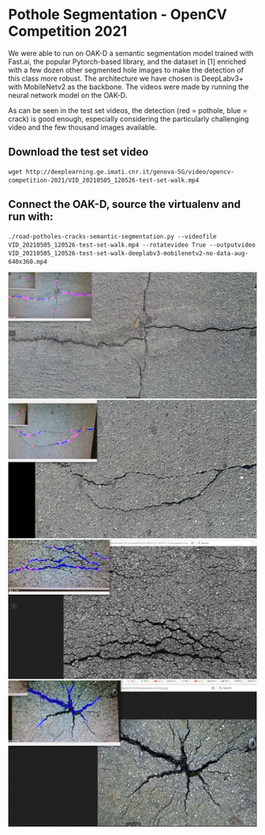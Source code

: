 # Pothole Segmentation - OpenCV Competition 2021

We were able to run on OAK-D a semantic segmentation model trained with Fast.ai, the popular Pytorch-based library, and the dataset in [1] enriched with a few dozen other segmented hole images to make the detection of this class more robust. The architecture we have chosen is DeepLabv3+ with MobileNetv2 as the backbone. The videos were made by running the neural network model on the OAK-D.

As can be seen in the test set videos, the detection (red = pothole, blue = crack) is good enough, especially considering the particularly challenging video and the few thousand images available.

## Download the test set video

`wget http://deeplearning.ge.imati.cnr.it/genova-5G/video/opencv-competition-2021/VID_20210505_120526-test-set-walk.mp4`

## Connect the OAK-D, source the virtualenv and run with:

`./road-potholes-cracks-semantic-segmentation.py --videofile VID_20210505_120526-test-set-walk.mp4 --rotatevideo True --outputvideo VID_20210505_120526-test-set-walk-deeplabv3-mobilenetv2-no-data-aug-640x360.mp4`

![screenshot-01](https://github.com/4ndr3aR/pothole-segmentation-opencv-competition-2021/raw/main/pics/live-screenshots/screenshot-01.png)
![screenshot-02](https://github.com/4ndr3aR/pothole-segmentation-opencv-competition-2021/raw/main/pics/live-screenshots/screenshot-02.png)
![screenshot-03](https://github.com/4ndr3aR/pothole-segmentation-opencv-competition-2021/raw/main/pics/live-screenshots/screenshot-03.png)
![screenshot-04](https://github.com/4ndr3aR/pothole-segmentation-opencv-competition-2021/raw/main/pics/live-screenshots/screenshot-04.png)
